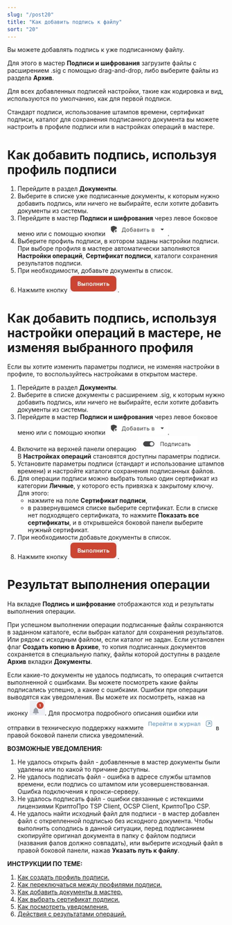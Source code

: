 ```yaml
---
slug: "/post20"
title: "Как добавить подпись к файлу"
sort: "20"
---
```


Вы можете добавлять подпись к уже подписанному файлу. 

Для этого в мастер **Подписи и шифрования** загрузите файлы с расширением .sig с помощью drag-and-drop, либо выберите файлы из раздела **Архив**.

Для всех добавленных подписей настройки, такие как кодировка и вид, используются по умолчанию, как для первой подписи.

Стандарт подписи, использование штампов времени, сертификат подписи, каталог для сохранения подписанного документа вы можете настроить в профиле подписи или в настройках операций в мастере. 

#  Как добавить подпись, используя профиль подписи

1. Перейдите в раздел **Документы**.
2. Выберите в списке уже подписанные документы, к которым нужно добавить подпись, или ничего не выбирайте, если хотите добавить документы из системы.
3. Перейдите в мастер **Подписи и шифрования** через левое боковое меню  или с помощью кнопки ![add-to-button.jpg](./images/add-to-button.jpg "Добавить в").
4. Выберите профиль подписи, в котором заданы настройки подписи. 
    При выборе профиля в мастере автоматически заполняются **Настройки операций**, **Сертификат подписи**, каталоги сохранения результатов подписи.
5. При необходимости, добавьте документы в список.
6. Нажмите кнопку ![execute-button.jpg](./images/execute-button.jpg "Выполнить").


#  Как добавить подпись, используя настройки операций в мастере, не изменяя выбранного профиля

Если вы хотите изменить параметры подписи, не изменяя настройки в профиле, то воспользуйтесь настройками в открытом мастере.

1. Перейдите в раздел **Документы**.
2. Выберите в списке документы с расширением .sig, к которым нужно добавить подпись, или ничего не выбирайте, если хотите добавить документы из системы.
3. Перейдите в мастер **Подписи и шифрования** через левое боковое меню  или с помощью кнопки ![add-to-button.jpg](./images/add-to-button.jpg "Добавить в").
4. Включите на верхней панели операцию ![sign.jpg](./images/sign.jpg "Подписать").  
   В **Настройках операций** становятся доступны параметры подписи.
5. Установите параметры подписи (стандарт и использование штампов времени) и настройте каталоги сохранения подписанных файлов.
6. Для операции подписи можно выбрать только один сертификат из категории **Личные**, у которого есть привязка к закрытому ключу.  Для этого:
   - нажмите на поле **Сертификат подписи**,
   - в развернувшемся списке выберите сертификат.
    Если в списке нет подходящего сертификата, то нажмите **Показать все сертификаты**, и в открывшейся боковой панели выберите нужный сертификат.
7. При необходимости добавьте документы в список.
8. Нажмите кнопку ![execute-button.jpg](./images/execute-button.jpg "Выполнить").

# Результат выполнения операции

На вкладке **Подпись и шифрование** отображаются ход и результаты выполнения операции.

При успешном выполнении операции подписанные файлы сохраняются в заданном каталоге, если выбран каталог для сохранения результатов. Или рядом с исходным файлом, если каталог не задан. Если установлен флаг **Создать копию в Архиве**, то копия подписанных документов сохраняется в специальную папку, файлы которой доступны в разделе **Архив** вкладки **Документы**.

Если какие-то документы не удалось подписать, то операция считается выполненной с ошибками. Вы можете посмотреть какие файлы подписались успешно, а какие с ошибками. 
Ошибки при операции выводятся как уведомления. Вы можете их посмотреть, нажав на иконку ![notifications-button.jpg](./images/notifications-button.jpg "События"). Для просмотра подробного описания ошибки или отправки в техническую поддержку нажмите ![to-log-button.jpg](./images/to-log-button.jpg "Перейти в журнал") в правой боковой панели списка уведомлений.

**ВОЗМОЖНЫЕ УВЕДОМЛЕНИЯ:**

1. Не удалось открыть файл - добавленные в мастер документы были удалены или по какой то причине доступны.
2. Не удалось подписать файл - ошибка в адресе службы штампов времени, если подпись со штампом или усовершенствованная. Ошибка подключения к  прокси-серверу. 
3. Не удалось подписать файл - ошибки связанные с истекшими лицензиями КриптоПро TSP Client, OCSP Client, КриптоПро CSP.
4. Не удалось найти исходный файл для подписи - в мастер добавлен файл с открепленной подписью без исходного документа. Чтобы выполнить соподпись в данной ситуации, перед подписанием скопируйте оригинал документа в папку с файлом подписи (названия фалов должно совпадать), или выберите исходный файл в правой боковой панели, нажав **Указать путь к файлу**.


**ИНСТРУКЦИИ ПО ТЕМЕ:**  
1. [Как создать профиль подписи.](https://docs.cryptoarm.ru/05-v3.2-Beta/004-documents/create-profile)  
2. [Как переключаться между профилями подписи.](https://docs.cryptoarm.ru/05-v3.2-Beta/004-documents/select-profile)  
3. [Как добавить документы в мастер.](https://docs.cryptoarm.ru/05-v3.2-Beta/004-documents/add-docs)  
4. [Как выбрать сертификат подписи.](https://docs.cryptoarm.ru/05-v3.2-Beta/004-documents/select-sign-cert)  
5. [Как посмотреть уведомления.](https://docs.cryptoarm.ru/05-v3.2-Beta/007-cryptoarm/notifications)  
6. [Действия с результатами операций.](https://docs.cryptoarm.ru/05-v3.2-Beta/004-documents/operations-result)  